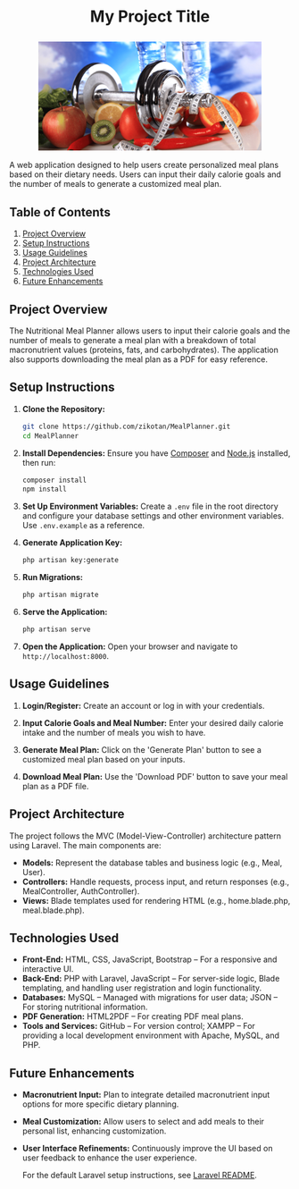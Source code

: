 
<p align="center" style="font-size: 2em; font-weight: bold;">
  My Project Title
</p>

<p align="center">
  <img src="image.png" alt="Project Cover Image" width="400"/>
</p>

A web application designed to help users create personalized meal plans based on their dietary needs. Users can input their daily calorie goals and the number of meals to generate a customized meal plan.

## Table of Contents

1. [Project Overview](#project-overview)
2. [Setup Instructions](#setup-instructions)
3. [Usage Guidelines](#usage-guidelines)
4. [Project Architecture](#project-architecture)
5. [Technologies Used](#technologies-used)
6. [Future Enhancements](#future-enhancements)

## Project Overview

The Nutritional Meal Planner allows users to input their calorie goals and the number of meals to generate a meal plan with a breakdown of total macronutrient values (proteins, fats, and carbohydrates). The application also supports downloading the meal plan as a PDF for easy reference.

## Setup Instructions

1. **Clone the Repository:**
   ```bash
   git clone https://github.com/zikotan/MealPlanner.git
   cd MealPlanner
   ```

2. **Install Dependencies:**
   Ensure you have [Composer](https://getcomposer.org/) and [Node.js](https://nodejs.org/) installed, then run:
   ```bash
   composer install
   npm install
   ```

3. **Set Up Environment Variables:**
   Create a `.env` file in the root directory and configure your database settings and other environment variables. Use `.env.example` as a reference.

4. **Generate Application Key:**
   ```bash
   php artisan key:generate
   ```

5. **Run Migrations:**
   ```bash
   php artisan migrate
   ```

6. **Serve the Application:**
   ```bash
   php artisan serve
   ```

7. **Open the Application:**
   Open your browser and navigate to `http://localhost:8000`.

## Usage Guidelines

1. **Login/Register:**
   Create an account or log in with your credentials.

2. **Input Calorie Goals and Meal Number:**
   Enter your desired daily calorie intake and the number of meals you wish to have.

3. **Generate Meal Plan:**
   Click on the 'Generate Plan' button to see a customized meal plan based on your inputs.

4. **Download Meal Plan:**
   Use the 'Download PDF' button to save your meal plan as a PDF file.

## Project Architecture

The project follows the MVC (Model-View-Controller) architecture pattern using Laravel. The main components are:

- **Models:** Represent the database tables and business logic (e.g., Meal, User).
- **Controllers:** Handle requests, process input, and return responses (e.g., MealController, AuthController).
- **Views:** Blade templates used for rendering HTML (e.g., home.blade.php, meal.blade.php).

## Technologies Used

- **Front-End:** HTML, CSS, JavaScript, Bootstrap – For a responsive and interactive UI.
- **Back-End:** PHP with Laravel, JavaScript – For server-side logic, Blade templating, and handling user registration and login functionality.
- **Databases:** MySQL – Managed with migrations for user data; JSON – For storing nutritional information.
- **PDF Generation:** HTML2PDF – For creating PDF meal plans.
- **Tools and Services:** GitHub – For version control; XAMPP – For providing a local development environment with Apache, MySQL, and PHP.


## Future Enhancements

- **Macronutrient Input:** Plan to integrate detailed macronutrient input options for more specific dietary planning.
- **Meal Customization:** Allow users to select and add meals to their personal list, enhancing customization.
- **User Interface Refinements:** Continuously improve the UI based on user feedback to enhance the user experience.




  For the default Laravel setup instructions, see [Laravel README](this.md).
